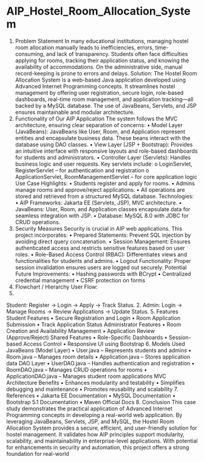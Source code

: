 # AIP_Hostel_Room_Allocation_System
1. Problem Statement
In many educational institutions, managing hostel room allocation manually leads to inefficiencies, errors, time-consuming, and lack of transparency. Students often face difficulties applying for rooms, tracking their application status, and knowing the availability of accommodations. On the administrative side, manual record-keeping is prone to errors and delays.
Solution: The Hostel Room Allocation System is a web-based Java application developed using Advanced Internet Programming concepts. It streamlines hostel management by offering user registration, secure login, role-based dashboards, real-time room management, and application tracking—all backed by a MySQL database. The use of JavaBeans, Servlets, and JSP ensures maintainable and modular architecture.
2. Functionality of Our AIP Application
The system follows the MVC architecture, ensuring clear separation of concerns:
•
Model Layer (JavaBeans): JavaBeans like User, Room, and Application represent entities and encapsulate business data. These beans interact with the database using DAO classes.
•
View Layer (JSP + Bootstrap): Provides an intuitive interface with responsive layouts and role-based dashboards for students and administrators.
•
Controller Layer (Servlets): Handles business logic and user requests. Key servlets include:
o
LoginServlet, RegisterServlet – for authentication and registration
o
ApplicationServlet, RoomManagementServlet – for core application logic
Use Case Highlights:
•
Students register and apply for rooms.
•
Admins manage rooms and approve/reject applications.
•
All operations are stored and retrieved from a structured MySQL database.
Technologies:
•
AIP Frameworks: Jakarta EE (Servlets, JSP), MVC architecture.
•
JavaBeans: User, Room, and Application classes encapsulate data for seamless integration with JSP.
•
Database: MySQL 8.0 with JDBC for CRUD operations.
3. Security Measures
Security is crucial in AIP web applications. This project incorporates:
•
Prepared Statements: Prevent SQL injection by avoiding direct query concatenation.
•
Session Management: Ensures authenticated access and restricts sensitive features based on user roles.
•
Role-Based Access Control (RBAC): Differentiates views and functionalities for students and admins.
•
Logout Functionality: Proper session invalidation ensures users are logged out securely.
Potential Future Improvements:
•
Hashing passwords with BCrypt
•
Centralized credential management
•
CSRF protection on forms
4. Flowchart / Hierarchy
User Flow:
1.
Student: Register → Login → Apply → Track Status.
2.
Admin: Login → Manage Rooms → Review Applications → Update Status.
5. Features
Student Features
•
Secure Registration and Login
•
Room Application Submission
•
Track Application Status
Administrator Features
•
Room Creation and Availability Management
•
Application Review (Approve/Reject)
Shared Features
•
Role-Specific Dashboards
•
Session-based Access Control
•
Responsive UI using Bootstrap
6. Models Used
JavaBeans (Model Layer)
•
User.java – Represents students and admins
•
Room.java – Manages room details
•
Application.java – Stores application data
DAO Layer
•
UserDAO.java – Handles authentication and registration
•
RoomDAO.java – Manages CRUD operations for rooms
•
ApplicationDAO.java – Manages student room applications
MVC Architecture Benefits
•
Enhances modularity and testability
•
Simplifies debugging and maintenance
•
Promotes reusability and scalability
7. References
•
Jakarta EE Documentation
•
MySQL Documentation
•
Bootstrap 5.1 Documentation
•
Maven Official Docs
8. Conclusion
This case study demonstrates the practical application of Advanced Internet Programming concepts in developing a real-world web application. By leveraging JavaBeans, Servlets, JSP, and MySQL, the Hostel Room Allocation System provides a secure, efficient, and user-friendly solution for hostel management. It validates how AIP principles support modularity, scalability, and maintainability in enterprise-level applications. With potential for enhancements in security and automation, this project offers a strong foundation for real-world
